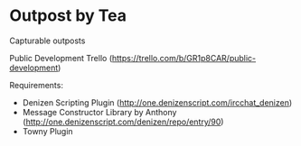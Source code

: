 # Outpost by Tea

Capturable outposts

Public Development Trello (https://trello.com/b/GR1p8CAR/public-development)

Requirements:
- Denizen Scripting Plugin (http://one.denizenscript.com/ircchat_denizen)
- Message Constructor Library by Anthony (http://one.denizenscript.com/denizen/repo/entry/90)
- Towny Plugin